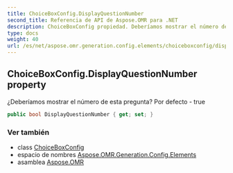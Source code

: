 ```yaml
---
title: ChoiceBoxConfig.DisplayQuestionNumber
second_title: Referencia de API de Aspose.OMR para .NET
description: ChoiceBoxConfig propiedad. Deberíamos mostrar el número de esta pregunta Por defecto  true
type: docs
weight: 40
url: /es/net/aspose.omr.generation.config.elements/choiceboxconfig/displayquestionnumber/
---
```

## ChoiceBoxConfig.DisplayQuestionNumber property

¿Deberíamos mostrar el número de esta pregunta? Por defecto - true

```csharp
public bool DisplayQuestionNumber { get; set; }
```

### Ver también

* class [ChoiceBoxConfig](../)
* espacio de nombres [Aspose.OMR.Generation.Config.Elements](../../choiceboxconfig/)
* asamblea [Aspose.OMR](../../../)


